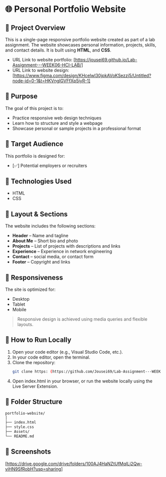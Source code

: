 # 🌐 Personal Portfolio Website

## 📖 Project Overview

This is a single-page responsive portfolio website created as part of a lab assignment. The website showcases personal information, projects, skills, and contact details. It is built using **HTML**, and **CSS**.

- URL Link to website portfolio: [https://jousei69.github.io/Lab-Assignment---WEEK06-HCI-LAB/]
- URL Link to website design: [https://www.figma.com/design/KHcelwl30jpkAVoKSezzj5/Untitled?node-id=0-1&t=HKVnglGVFfXp5iyR-1]

## 🎯 Purpose

The goal of this project is to:

- Practice responsive web design techniques
- Learn how to structure and style a webpage
- Showcase personal or sample projects in a professional format

## 👥 Target Audience

This portfolio is designed for:

- [✅] Potential employers or recruiters


## 🧱 Technologies Used

- HTML
- CSS

## 📐 Layout & Sections

The website includes the following sections:

- **Header** – Name and tagline
- **About Me** – Short bio and photo
- **Projects** – List of projects with descriptions and links
- **Experience** – Experience in network engineering
- **Contact** – social media, or contact form
- **Footer** – Copyright and links

## 📱 Responsiveness

The site is optimized for:

- Desktop
- Tablet
- Mobile

> Responsive design is achieved using media queries and flexible layouts.

## 🧪 How to Run Locally

1. Open your code editor (e.g., Visual Studio Code, etc.).
2. In your code editor, open the terminal.
3. Clone the repository:
   ```bash
   git clone https: (https://github.com/Jousei69/Lab-Assignment---WEEK06-HCI-LAB)
   ```
4. Open index.html in your browser, or run the website locally using the Live Server Extension.

## 📂 Folder Structure

```bash
portfolio-website/
│
├── index.html
├── style.css
├── Assets/
└── README.md
```

## 📸 Screenshots
[https://drive.google.com/drive/folders/100AJ4HaNZtUfMqILj2Qw-viHN9SfRobH?usp=sharing]
